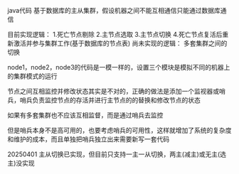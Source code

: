 java代码
基于数据库的主从集群，假设机器之间不能互相通信只能通过数据库通信

目前实现逻辑：
1.死亡节点剔除
2.主节点选取
3.主节点切换
4.死亡节点复活后重新激活并参与集群工作(基于数据库的节点表)
尚未实现的逻辑：
多套集群之间的切换

node1，node2，node3的代码是一模一样的，设置三个模块是模拟不同的机器上的集群模式的运行

节点之间互相监控并修改状态其实是不对的，正确的做法是添加一个监视器或哨兵，哨兵负责监控节点的存活并进行主节点的的替换和修改节点的状态

如果有多套集群也不应该互相监督，而是通过哨兵去监控

但是哨兵本身不是高可用的，也要考虑哨兵的可用性，这样就增加了系统的复杂度和维护的成本，而且单独把哨兵独立出来需要新写一套代码


20250401
主从切换已实现，但目前只支持一主一从切换，两主(减主)或无主(选主)没实现